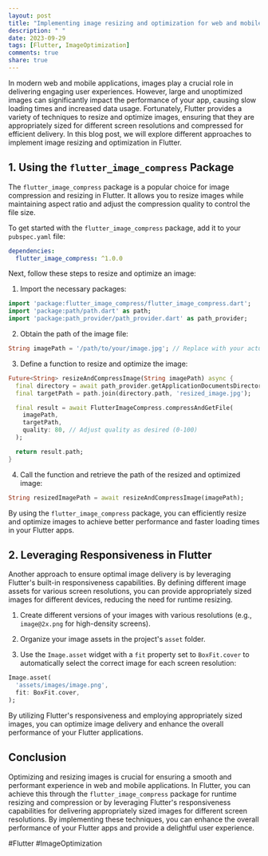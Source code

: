 ```yaml
---
layout: post
title: "Implementing image resizing and optimization for web and mobile in Flutter"
description: " "
date: 2023-09-29
tags: [Flutter, ImageOptimization]
comments: true
share: true
---
```


In modern web and mobile applications, images play a crucial role in delivering engaging user experiences. However, large and unoptimized images can significantly impact the performance of your app, causing slow loading times and increased data usage. Fortunately, Flutter provides a variety of techniques to resize and optimize images, ensuring that they are appropriately sized for different screen resolutions and compressed for efficient delivery. In this blog post, we will explore different approaches to implement image resizing and optimization in Flutter.

## 1. Using the `flutter_image_compress` Package

The `flutter_image_compress` package is a popular choice for image compression and resizing in Flutter. It allows you to resize images while maintaining aspect ratio and adjust the compression quality to control the file size.

To get started with the `flutter_image_compress` package, add it to your `pubspec.yaml` file:

```yaml
dependencies:
  flutter_image_compress: ^1.0.0
```

Next, follow these steps to resize and optimize an image:

1. Import the necessary packages:

```dart
import 'package:flutter_image_compress/flutter_image_compress.dart';
import 'package:path/path.dart' as path;
import 'package:path_provider/path_provider.dart' as path_provider;
```

2. Obtain the path of the image file:

```dart
String imagePath = '/path/to/your/image.jpg'; // Replace with your actual image path
```

3. Define a function to resize and optimize the image:

```dart
Future<String> resizeAndCompressImage(String imagePath) async {
  final directory = await path_provider.getApplicationDocumentsDirectory();
  final targetPath = path.join(directory.path, 'resized_image.jpg');

  final result = await FlutterImageCompress.compressAndGetFile(
    imagePath,
    targetPath,
    quality: 80, // Adjust quality as desired (0-100)
  );

  return result.path;
}
```

4. Call the function and retrieve the path of the resized and optimized image:

```dart
String resizedImagePath = await resizeAndCompressImage(imagePath);
```

By using the `flutter_image_compress` package, you can efficiently resize and optimize images to achieve better performance and faster loading times in your Flutter apps.

## 2. Leveraging Responsiveness in Flutter

Another approach to ensure optimal image delivery is by leveraging Flutter's built-in responsiveness capabilities. By defining different image assets for various screen resolutions, you can provide appropriately sized images for different devices, reducing the need for runtime resizing.

1. Create different versions of your images with various resolutions (e.g., `image@2x.png` for high-density screens).

2. Organize your image assets in the project's `asset` folder.

3. Use the `Image.asset` widget with a `fit` property set to `BoxFit.cover` to automatically select the correct image for each screen resolution:

```dart
Image.asset(
  'assets/images/image.png',
  fit: BoxFit.cover,
);
```

By utilizing Flutter's responsiveness and employing appropriately sized images, you can optimize image delivery and enhance the overall performance of your Flutter applications.

## Conclusion

Optimizing and resizing images is crucial for ensuring a smooth and performant experience in web and mobile applications. In Flutter, you can achieve this through the `flutter_image_compress` package for runtime resizing and compression or by leveraging Flutter's responsiveness capabilities for delivering appropriately sized images for different screen resolutions. By implementing these techniques, you can enhance the overall performance of your Flutter apps and provide a delightful user experience.

#Flutter #ImageOptimization